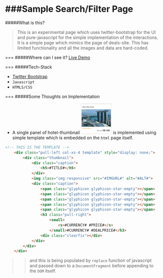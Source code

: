 ###Sample Search/Filter Page
===

#####What is this?
> This is an experimental page which uses twitter-bootstrap for the UI and pure-javascript for the simple implementation of the interactions.
> It is a simple page which mimics the page of deals-site.
> This has limited functionality and all the images and data are hard-coded.

===
#####Where can I see it?
[Live Demo](http://xandercera.github.io/sample-float-stack-layout/)

===
#####Tech-Stack
* [Twitter Bootstrap](http://getbootstrap.com)
* `Javascript`
* `HTML5/CSS`

===
#####Some Thoughts on Implementation
* A single panel of hotel-thumbnail <img src="https://raw.githubusercontent.com/alexcera/sample-float-stack-layout/gh-pages/img/screens/screenshot-thumbnail.png" height="100" width="100"></img> is implemented using simple template which is embedded on the `html` page itself.
```html
<!-- THIS IS THE TEMPLATE -->
    <div class="pull-left col-xs-4 template" style="display: none;">
        <div class="thumbnail">
            <div class="caption">
                <h5>#TITLE#</h5>
            </div>
            <img class="img-responsive" src="#IMGURL#" alt="#ALT#">
            <div class="caption">
                <span class="glyphicon glyphicon-star-empty"></span>
                <span class="glyphicon glyphicon-star-empty"></span>
                <span class="glyphicon glyphicon-star-empty"></span>
                <span class="glyphicon glyphicon-star-empty"></span>
                <span class="glyphicon glyphicon-star-empty"></span>
                <h3 class="pull-right">
                    <small>
                        <s>#CURRENCY# #PRICE#</s>
                    </small>#CURRENCY# #DEALPRICE#</h3>
                <div class="clearfix"></div>
            </div>
        </div>
    </div>
```

> > and this is being populated by `replace` function of javascript and passed down to a `DocumentFragment` before appending to the `DOM` itself.
